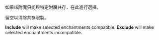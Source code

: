 如果該附魔只能與特定附魔共存，在此進行選擇。

留空以清除共存限製。

**Include** will make selected enchantments compatible. **Exclude** will make selected enchantments incompatible.